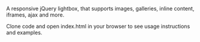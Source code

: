 A responsive jQuery lightbox, that supports images, galleries, inline content, iframes, ajax and more.

Clone code and open index.html in your browser to see usage instructions and examples.
